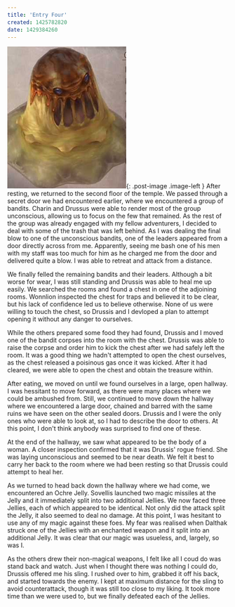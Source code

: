 ```yaml
---
title: 'Entry Four'
created: 1425782820
date: 1429384260
---
```

![Earth elementals](/assets/images/neurion-arkanith/ochre-jelly.jpg){: .post-image .image-left }
After resting, we returned to the second floor of the temple. We passed through a secret door we had encountered
earlier, where we encountered a group of bandits. Charin and Drussus were able to render most of the group unconscious,
allowing us to focus on the few that remained. As the rest of the group was already engaged with my fellow adventurers,
I decided to deal with some of the trash that was left behind. As I was dealing the final blow to one of the unconscious
bandits, one of the leaders appeared from a door directly across from me. Apparently, seeing me bash one of his men with
my staff was too much for him as he charged me from the door and delivered quite a blow. I was able to retreat and
attack from a distance.

We finally felled the remaining bandits and their leaders. Although a bit worse for wear, I was still standing and
Drussis was able to heal me up easily. We searched the rooms and found a chest in one of the adjoining rooms. Wonnlion
inspected the chest for traps and believed it to be clear, but his lack of confidence led us to believe otherwise. None
of us were willing to touch the chest, so Drussis and I devloped a plan to attempt opening it without any danger to
ourselves.

While the others prepared some food they had found, Drussis and I moved one of the bandit corpses into the room with the
chest. Drussis was able to raise the corpse and order him to kick the chest after we had safely left the room. It was a
good thing we hadn't attempted to open the chest ourselves, as the chest released a poisinous gas once it was kicked.
After it had cleared, we were able to open the chest and obtain the treasure within.

After eating, we moved on until we found ourselves in a large, open hallway. I was hessitant to move forward, as there
were many places where we could be ambushed from. Still, we continued to move down the hallway where we encountered a
large door, chained and barred with the same ruins we have seen on the other sealed doors. Drussis and I were the only
ones who were able to look at, so I had to describe the door to others. At this point, I don't think anybody was
surprised to find one of these.

At the end of the hallway, we saw what appeared to be the body of a woman. A closer inspection confirmed that it was
Drussis' rogue friend. She was laying unconscious and seemed to be near death. We felt it best to carry her back to the
room where we had been resting so that Drussis could attempt to heal her.

As we turned to head back down the hallway where we had come, we encountered an Ochre Jelly. Sovellis launched two magic
missiles at the Jelly and it immediately split into two additional Jellies. We now faced three Jellies, each of which
appeared to be identical. Not only did the attack split the Jelly, it also seemed to deal no damage. At this point, I
was hesitant to use any of my magic against these foes. My fear was realised when Dalthak struck one of the Jellies with
an enchanted weapon and it split into an additional Jelly. It was clear that our magic was usueless, and, largely, so
was I.

As the others drew their non-magical weapons, I felt like all I coud do was stand back and watch. Just when I thought
there was nothing I could do, Drussis offered me his sling. I rushed over to him, grabbed it off his back, and started
towards the enemy. I kept at maximum distance for the sling to avoid counterattack, though it was still too close to my
liking. It took more time than we were used to, but we finally defeated each of the Jellies.
